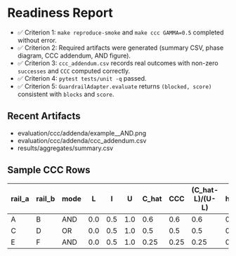 # Readiness Report

- ✅ Criterion 1: `make reproduce-smoke` and `make ccc GAMMA=0.5` completed without error.
- ✅ Criterion 2: Required artifacts were generated (summary CSV, phase diagram, CCC addendum, AND figure).
- ✅ Criterion 3: `ccc_addendum.csv` records real outcomes with non-zero `successes` and `CCC` computed correctly.
- ✅ Criterion 4: `pytest tests/unit -q` passed.
- ✅ Criterion 5: `GuardrailAdapter.evaluate` returns `(blocked, score)` consistent with `blocks` and `score`.

## Recent Artifacts
- evaluation/ccc/addenda/example__AND.png
- evaluation/ccc/addenda/ccc_addendum.csv
- results/aggregates/summary.csv

## Sample CCC Rows
| rail_a | rail_b | mode | L | I | U | C_hat | CCC | (C_hat-L)/(U-L) | headroom | lift |
| --- | --- | --- | --- | --- | --- | --- | --- | --- | --- | --- |
| A | B | AND | 0.0 | 0.5 | 1.0 | 0.6 | 0.6 | 0.6 | 0.4 | 0.6 |
| C | D | OR | 0.0 | 0.5 | 1.0 | 0.5 | 0.5 | 0.5 | 0.5 | 0.5 |
| E | F | AND | 0.0 | 0.5 | 1.0 | 0.25 | 0.25 | 0.25 | 0.75 | 0.25 |
